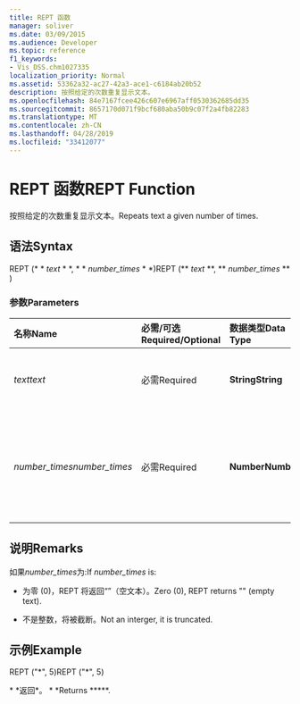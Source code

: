 ```yaml
---
title: REPT 函数
manager: soliver
ms.date: 03/09/2015
ms.audience: Developer
ms.topic: reference
f1_keywords:
- Vis_DSS.chm1027335
localization_priority: Normal
ms.assetid: 53362a32-ac27-42a3-ace1-c6184ab20b52
description: 按照给定的次数重复显示文本。
ms.openlocfilehash: 84e7167fcee426c607e6967aff0530362685dd35
ms.sourcegitcommit: 8657170d071f9bcf680aba50b9c07f2a4fb82283
ms.translationtype: MT
ms.contentlocale: zh-CN
ms.lasthandoff: 04/28/2019
ms.locfileid: "33412077"
---
```

# <a name="rept-function"></a><span data-ttu-id="d960f-103">REPT 函数</span><span class="sxs-lookup"><span data-stu-id="d960f-103">REPT Function</span></span>

<span data-ttu-id="d960f-104">按照给定的次数重复显示文本。</span><span class="sxs-lookup"><span data-stu-id="d960f-104">Repeats text a given number of times.</span></span> 
  
## <a name="syntax"></a><span data-ttu-id="d960f-105">语法</span><span class="sxs-lookup"><span data-stu-id="d960f-105">Syntax</span></span>

<span data-ttu-id="d960f-106">REPT (\* \* *text* \* \*, \* \* *number_times* \* \*)</span><span class="sxs-lookup"><span data-stu-id="d960f-106">REPT (\*\* *text* \*\*, \*\* *number_times* \*\* )</span></span> 
  
### <a name="parameters"></a><span data-ttu-id="d960f-107">参数</span><span class="sxs-lookup"><span data-stu-id="d960f-107">Parameters</span></span>

|<span data-ttu-id="d960f-108">**名称**</span><span class="sxs-lookup"><span data-stu-id="d960f-108">**Name**</span></span>|<span data-ttu-id="d960f-109">**必需/可选**</span><span class="sxs-lookup"><span data-stu-id="d960f-109">**Required/Optional**</span></span>|<span data-ttu-id="d960f-110">**数据类型**</span><span class="sxs-lookup"><span data-stu-id="d960f-110">**Data Type**</span></span>|<span data-ttu-id="d960f-111">**说明**</span><span class="sxs-lookup"><span data-stu-id="d960f-111">**Description**</span></span>|
|:-----|:-----|:-----|:-----|
| <span data-ttu-id="d960f-112">_text_</span><span class="sxs-lookup"><span data-stu-id="d960f-112">_text_</span></span> <br/> |<span data-ttu-id="d960f-113">必需</span><span class="sxs-lookup"><span data-stu-id="d960f-113">Required</span></span>  <br/> |<span data-ttu-id="d960f-114">**String**</span><span class="sxs-lookup"><span data-stu-id="d960f-114">**String**</span></span> <br/> | <span data-ttu-id="d960f-115">要重复的文本。</span><span class="sxs-lookup"><span data-stu-id="d960f-115">The text you want to repeat.</span></span>  <br/> |
| <span data-ttu-id="d960f-116">_number_times_</span><span class="sxs-lookup"><span data-stu-id="d960f-116">_number_times_</span></span> <br/> |<span data-ttu-id="d960f-117">必需</span><span class="sxs-lookup"><span data-stu-id="d960f-117">Required</span></span>  <br/> |<span data-ttu-id="d960f-118">**Number**</span><span class="sxs-lookup"><span data-stu-id="d960f-118">**Number**</span></span> <br/> |<span data-ttu-id="d960f-119">指定文本重复次数的正数。</span><span class="sxs-lookup"><span data-stu-id="d960f-119">A positive number specifying the number of times to repeat text.</span></span>  <br/> |
   
## <a name="remarks"></a><span data-ttu-id="d960f-120">说明</span><span class="sxs-lookup"><span data-stu-id="d960f-120">Remarks</span></span>

<span data-ttu-id="d960f-121">如果*number_times*为:</span><span class="sxs-lookup"><span data-stu-id="d960f-121">If  *number_times*  is:</span></span> 
  
- <span data-ttu-id="d960f-122">为零 (0)，REPT 将返回“”（空文本）。</span><span class="sxs-lookup"><span data-stu-id="d960f-122">Zero (0), REPT returns "" (empty text).</span></span>
    
- <span data-ttu-id="d960f-123">不是整数，将被截断。</span><span class="sxs-lookup"><span data-stu-id="d960f-123">Not an interger, it is truncated.</span></span>
    
## <a name="example"></a><span data-ttu-id="d960f-124">示例</span><span class="sxs-lookup"><span data-stu-id="d960f-124">Example</span></span>

<span data-ttu-id="d960f-125">REPT ("\*", 5)</span><span class="sxs-lookup"><span data-stu-id="d960f-125">REPT ("\*", 5)</span></span> 
  
<span data-ttu-id="d960f-126">\* \*返回\*。 \* \*</span><span class="sxs-lookup"><span data-stu-id="d960f-126">Returns \*\*\*\*\*.</span></span> 
  

